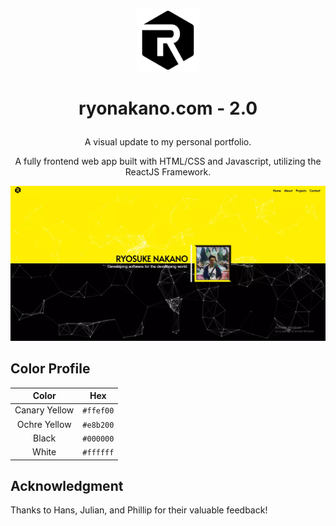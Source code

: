 <p align='center'> <img src='./src/resources/my-logo-black.png' alt='author logo' width='100px' height='100px' /> </p>

# <p align='center'> **ryonakano.com - 2.0** </p>

<p align='center'>
    A visual update to my personal portfolio.
</p>

<p align='center'>
    A fully frontend web app built with HTML/CSS and Javascript, utilizing the ReactJS Framework.
</p>

<p align='center'> <img src='./src/resources/portfolio.webp' alt='main part of site' /></p>

## Color Profile

| Color         | Hex           | 
|:-------------:|:-------------:| 
| Canary Yellow | `#ffef00`     |
| Ochre Yellow  | `#e8b200`     |
| Black         | `#000000`     |
| White         | `#ffffff`     |  

## Acknowledgment

Thanks to Hans, Julian, and Phillip for their valuable feedback! 